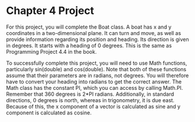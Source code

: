 # Chapter 4 Project

For this project, you will complete the Boat class. A boat has x and y coordinates in a two-dimensional plane. It can turn and move, as well as provide information regarding its position and heading. Its direction is given in degrees. It starts with a heading of 0 degrees. This is the same as Programming Project 4.4 in the book.

To successfully complete this project, you will need to use  Math functions, particularly sin(double) and cos(double). Note that both of these functions assume that their parameters are in radians, not degrees. You will therefore have to convert your heading into radians to get the correct answer. The Math class has the constant PI, which you can access by calling Math.PI. Remember that 360 degrees is 2*PI radians. Additionally, in standard directions, 0 degrees is north, whereas in trigonometry, it is due east. Because of this, the x component of a vector is calculated as sine and y component is calculated as cosine.
